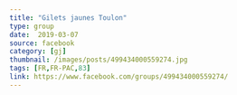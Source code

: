 ```yaml
---
title: "Gilets jaunes Toulon"
type: group
date:  2019-03-07
source: facebook
category: [gj]
thumbnail: /images/posts/499434000559274.jpg
tags: [FR,FR-PAC,83]
link: https://www.facebook.com/groups/499434000559274/
---
```

